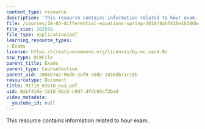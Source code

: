 ```yaml
---
content_type: resource
description: 'This resource contains information related to hour exam. '
file: /courses/18-03-differential-equations-spring-2010/8abf410e1b106bc5c9d7dfdc95cf2bad_MIT18_03S10_ex3.pdf
file_size: 102558
file_type: application/pdf
learning_resource_types:
- Exams
license: https://creativecommons.org/licenses/by-nc-sa/4.0/
ocw_type: OCWFile
parent_title: Exams
parent_type: CourseSection
parent_uid: 2086b742-96d0-2af8-58dc-2416db71c10b
resourcetype: Document
title: MIT18_03S10_ex3.pdf
uid: 8abf410e-1b10-6bc5-c9d7-dfdc95cf2bad
video_metadata:
  youtube_id: null
---
```

This resource contains information related to hour exam. 